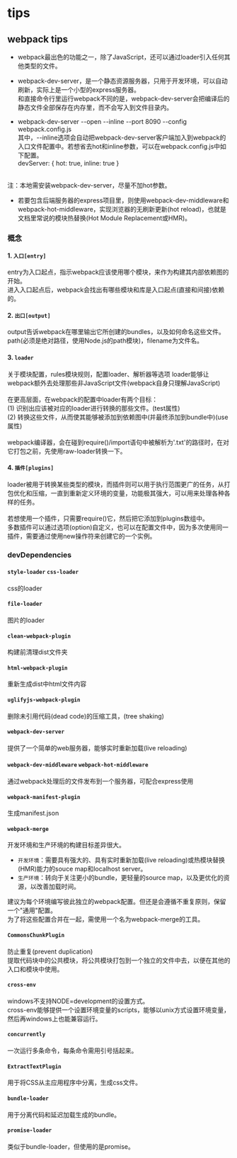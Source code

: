 # tips

## webpack tips

- webpack最出色的功能之一，除了JavaScript，还可以通过loader引入任何其他类型的文件。

- webpack-dev-server，是一个静态资源服务器，只用于开发环境，可以自动刷新，实际上是一个小型的express服务器。<br>
和直接命令行里运行webpack不同的是，webpack-dev-server会把编译后的静态文件全部保存在内存里，而不会写入到文件目录内。

- webpack-dev-server --open --inline --port 8090 --config webpack.config.js<br>
其中，--inline选项会自动把webpack-dev-server客户端加入到webpack的入口文件配置中。若想省去hot和inline参数，可以在webpack.config.js中如下配置。<br>
devServer: {
    hot: true,
    inline: true
}
<br>
注：本地需安装webpack-dev-server，尽量不加hot参数。

- 若要包含后端服务器的express项目里，则使用webpack-dev-middleware和webpack-hot-middleware，实现浏览器的无刷新更新(hot reload)，也就是文档里常说的模块热替换(Hot Module Replacement或HMR)。

### 概念

#### 1. `入口[entry]` 
entry为入口起点，指示webpack应该使用哪个模块，来作为构建其内部依赖图的开始。<br>
进入入口起点后，webpack会找出有哪些模块和库是入口起点(直接和间接)依赖的。

#### 2. `出口[output]` 
output告诉webpack在哪里输出它所创建的bundles，以及如何命名这些文件。<br>
path(必须是绝对路径，使用Node.js的path模块)，filename为文件名。

#### 3. `loader` 
关于模块配置，rules模块规则，配置loader、解析器等选项
loader能够让webpack额外去处理那些非JavaScript文件(webpack自身只理解JavaScript)<br><br>
在更高层面，在webpack的配置中loader有两个目标：<br>
(1) 识别出应该被对应的loader进行转换的那些文件。(test属性) <br>
(2) 转换这些文件，从而使其能够被添加到依赖图中(并最终添加到bundle中)(use属性) <br><br>
webpack编译器，会在碰到require()/import语句中被解析为'.txt'的路径时，在对它打包之前，先使用raw-loader转换一下。

#### 4. `插件[plugins]` 
loader被用于转换某些类型的模块，而插件则可以用于执行范围更广的任务，从打包优化和压缩，一直到重新定义环境的变量，功能极其强大，可以用来处理各种各样的任务。<br><br>
若想使用一个插件，只需要require()它，然后把它添加到plugins数组中。<br>
多数插件可以通过选项(option)自定义，也可以在配置文件中，因为多次使用同一插件，需要通过使用new操作符来创建它的一个实例。

### devDependencies

#### `style-loader`   `css-loader` 
css的loader

#### `file-loader` 
图片的loader

#### `clean-webpack-plugin` 
构建前清理dist文件夹

#### `html-webpack-plugin` 
重新生成dist中html文件内容

#### `uglifyjs-webpack-plugin` 
删除未引用代码(dead code)的压缩工具，(tree shaking)

#### `webpack-dev-server` 
提供了一个简单的web服务器，能够实时重新加载(live reloading)

#### `webpack-dev-middleware`   `webpack-hot-middleware` 
通过webpack处理后的文件发布到一个服务器，可配合express使用

#### `webpack-manifest-plugin` 
生成manifest.json

#### `webpack-merge` 
开发环境和生产环境的构建目标差异很大。

* `开发环境`：需要具有强大的、具有实时重新加载(live reloading)或热模块替换(HMR)能力的souce map和localhost server。
* `生产环境`：转向于关注更小的bundle，更轻量的source map，以及更优化的资源，以改善加载时间。

建议为每个环境编写彼此独立的webpack配置。但还是会遵循不重复原则，保留一个"通用"配置。<br>
为了将这些配置合并在一起，需使用一个名为webpack-merge的工具。

#### `CommonsChunkPlugin` 
防止重复(prevent duplication) <br>
提取代码块中的公共模块，将公共模块打包到一个独立的文件中去，以便在其他的入口和模块中使用。

#### `cross-env` 
windows不支持NODE=development的设置方式。 <br>
cross-env能够提供一个设置环境变量的scripts，能够以unix方式设置环境变量，然后再windows上也能兼容运行。

#### `concurrently`
一次运行多条命令，每条命令需用引号括起来。

#### `ExtractTextPlugin` 
用于将CSS从主应用程序中分离，生成css文件。

#### `bundle-loader` 
用于分离代码和延迟加载生成的bundle。

#### `promise-loader` 
类似于bundle-loader，但使用的是promise。

